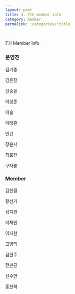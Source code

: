 ```yaml
---
layout: post
title: 4. 7th member info
category: member
permalink: :categories/:title

---
```


7기 Member Info


### 운영진 

김기중  

김은진  

신승윤  

이성준  

이슬  

이태훈  

인건  

장윤서  

최효진  

구자룡  

### Member

김한결  

황선기  

심지원  

이채원  

이지현  

고병학  

김현주  

전판근  

신수연  

홍찬혁  